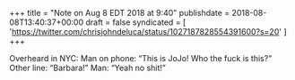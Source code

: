 +++
title = "Note on Aug 8 EDT 2018 at 9:40"
publishdate = 2018-08-08T13:40:37+00:00
draft = false
syndicated = [ 'https://twitter.com/chrisjohndeluca/status/1027187828554391600?s=20' ]
+++

Overheard in NYC:
Man on phone: “This is JoJo! Who the fuck is this?”
Other line: “Barbara!”
Man: “Yeah no shit!”
